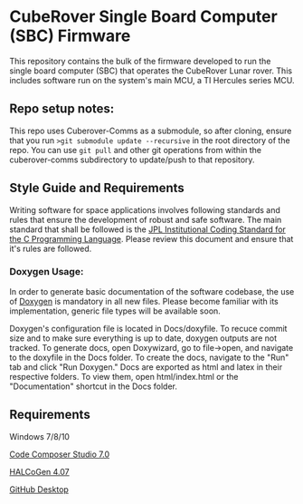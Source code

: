 # CubeRover Single Board Computer (SBC) Firmware

This repository contains the bulk of the firmware developed to run the single board computer (SBC) that operates the CubeRover Lunar rover. This includes software run on the system's main MCU, a TI Hercules series MCU.

## Repo setup notes:

This repo uses Cuberover-Comms as a submodule, so after cloning, ensure that you run `>git submodule update --recursive` in the root directory of the repo. You can use `git pull` and other git operations from within the cuberover-comms subdirectory to update/push to that repository.

## Style Guide and Requirements

Writing software for space applications involves following standards and rules that ensure the development of robust and safe software. The main standard that shall be followed is the [JPL Institutional Coding Standard for the C Programming Language](https://lars-lab.jpl.nasa.gov/JPL_Coding_Standard_C.pdf). Please review this document and ensure that it's rules are followed.


### Doxygen Usage:

In order to generate basic documentation of the software codebase, the use of [Doxygen](http://www.stack.nl/~dimitri/doxygen/) is mandatory in all new files. Please become familiar with its implementation, generic file types will be available soon.

Doxygen's configuration file is located in Docs/doxyfile. To recuce commit size and to make sure everything is up to date, doxygen outputs are not tracked. To generate docs, open Doxywizard, go to file->open, and navigate to the doxyfile in the Docs folder. To create the docs, navigate to the "Run" tab and click "Run Doxygen." Docs are exported as html and latex in their respective folders. To view them, open html/index.html or the "Documentation" shortcut in the Docs folder.

## Requirements

Windows 7/8/10

[Code Composer Studio 7.0](http://www.ti.com/tool/CCSTUDIO)

[HALCoGen 4.07](http://www.ti.com/tool/HALCOGEN)

[GitHub Desktop](https://desktop.github.com/)
